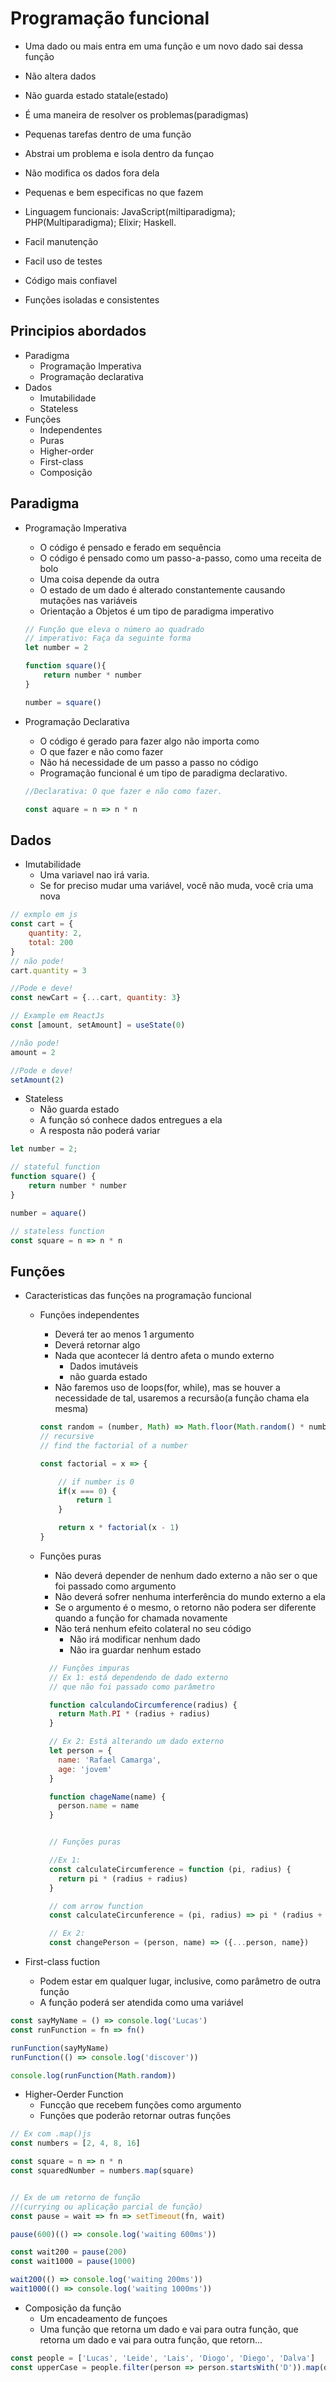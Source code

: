 
# Programação funcional 

- Uma dado ou mais entra em uma função e um novo dado sai dessa função 
- Não altera dados 
- Não guarda estado statale(estado)  
- É uma maneira de resolver os problemas(paradigmas)
- Pequenas tarefas dentro de uma função 
- Abstrai um problema e isola dentro da funçao
- Não modifica os dados fora dela
- Pequenas e bem especificas no que fazem 
- Linguagem funcionais: JavaScript(miltiparadigma); PHP(Multiparadigma); Elixir; Haskell.

- Facil manutenção 
- Facil uso de testes 
- Código mais confiavel 
- Funções isoladas e consistentes

## Principios abordados 

- Paradigma 
    - Programação Imperativa 
    - Programação declarativa
- Dados 
    - Imutabilidade 
    - Stateless 
- Funções 
    - Independentes 
    - Puras 
    - Higher-order
    - First-class
    - Composição 

## Paradigma

* Programação Imperativa 
    - O código é pensado e ferado em sequência 
    - O código é pensado como um passo-a-passo, como uma receita de bolo
    - Uma coisa depende da outra 
    - O estado de um dado é alterado constantemente causando mutações nas variáveis
    - Orientação a Objetos é um tipo de paradigma imperativo

    ```JavaScript 
    // Função que eleva o número ao quadrado
    // imperativo: Faça da seguinte forma
    let number = 2 

    function square(){
        return number * number
    }

    number = square()

* Programação Declarativa
    - O código é gerado para fazer algo não importa como 
    - O que fazer e não como fazer 
    - Não há necessidade de um passo a passo no código
    - Programação funcional é um tipo de paradigma declarativo.

    ``` JavaScript
    //Declarativa: O que fazer e não como fazer.

    const aquare = n => n * n 
    
## Dados 

* Imutabilidade 
    - Uma variavel nao irá varia.
    - Se for preciso mudar uma variável, você não muda, você cria uma nova
```javaScript
// exmplo em js 
const cart = {
    quantity: 2,
    total: 200
}
// não pode! 
cart.quantity = 3 

//Pode e deve!
const newCart = {...cart, quantity: 3}

// Example em ReactJs
const [amount, setAmount] = useState(0)

//não pode! 
amount = 2

//Pode e deve! 
setAmount(2)
```
- Stateless 
    - Não guarda estado 
    - A função só conhece dados entregues a ela 
    - A resposta não poderá variar 
```javaScript 
let number = 2;

// stateful function
function square() {
    return number * number 
}

number = aquare()

// stateless function 
const square = n => n * n 
```
## Funções 
- Caracteristicas das funções na programação funcional

    - Funções independentes
        - Deverá ter ao menos 1 argumento 
        - Deverá retornar algo 
        - Nada que acontecer lá dentro afeta o mundo externo 
            - Dados imutáveis 
            - não guarda estado 
        - Não faremos uso de loops(for, while), mas se houver a necessidade de tal, usaremos a recursão(a função chama ela mesma) 

        ```javaScript
        const random = (number, Math) => Math.floor(Math.random() * number)
        // recursive 
        // find the factorial of a number

        const factorial = x => {

            // if number is 0
            if(x === 0) {
                return 1
            }

            return x * factorial(x - 1)
        }
        ```

    - Funções puras 
        - Não deverá depender de nenhum dado externo a não ser o que foi passado como argumento 
        - Não deverá sofrer nenhuma interferência do mundo externo a ela 
        - Se o argumento é o mesmo, o retorno não podera ser diferente quando a função for chamada novamente 
        - Não terá nenhum efeito colateral no seu código 
            - Não irá modificar nenhum dado 
            - Não ira guardar nenhum estado 
        ``` javaScript 
          // Funções impuras 
          // Ex 1: está dependendo de dado externo 
          // que não foi passado como parâmetro 

          function calculandoCircumference(radius) {
            return Math.PI * (radius + radius)
          }

          // Ex 2: Está alterando um dado externo 
          let person = {
            name: 'Rafael Camarga',
            age: 'jovem'
          }

          function chageName(name) {
            person.name = name
          }


          // Funções puras 

          //Ex 1: 
          const calculateCircumference = function (pi, radius) {
            return pi * (radius + radius)
          }

          // com arrow function 
          const calculateCircunference = (pi, radius) => pi * (radius + radius)

          // Ex 2: 
          const changePerson = (person, name) => ({...person, name})
        ```

- First-class fuction 
    - Podem estar em qualquer lugar, inclusive, como parâmetro de outra função 
    - A função poderá ser atendida como uma variável 
```javaScript 
const sayMyName = () => console.log('Lucas')
const runFunction = fn => fn()

runFunction(sayMyName)
runFunction(() => console.log('discover'))

console.log(runFunction(Math.random))

```

- Higher-Oerder Function 
    - Funcção que recebem funções como argumento
    - Funções que poderão retornar outras funções 
    
```javaScript
// Ex com .map()js  
const numbers = [2, 4, 8, 16]

const square = n => n * n 
const squaredNumber = numbers.map(square)


// Ex de um retorno de função 
//(currying ou aplicação parcial de função)
const pause = wait => fn => setTimeout(fn, wait)

pause(600)(() => console.log('waiting 600ms'))

const wait200 = pause(200)
const wait1000 = pause(1000)

wait200(() => console.log('waiting 200ms'))
wait1000(() => console.log('waiting 1000ms'))
```

- Composição da função 
    - Um encadeamento de funçoes 
    - Uma função que retorna um dado e vai para outra função, que retorna um dado e vai para outra função, que retorn...

```javaScript
const people = ['Lucas', 'Leide', 'Lais', 'Diogo', 'Diego', 'Dalva']
const upperCase = people.filter(person => person.startsWith('D')).map(dperson => dperson.toUpperCase())
```


